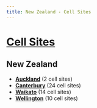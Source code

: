 ```yaml
---
title: New Zealand - Cell Sites
---
```


# [Cell Sites](../)

## New Zealand

* **[Auckland](auk)** (2 cell sites)
* **[Canterbury](can)** (24 cell sites)
* **[Waikato](wko)** (14 cell sites)
* **[Wellington](wgn)** (10 cell sites)
